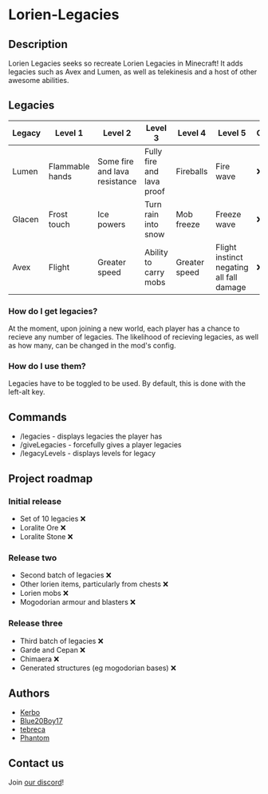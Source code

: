 # Lorien-Legacies

## Description
Lorien Legacies seeks so recreate Lorien Legacies in Minecraft! It adds legacies such as Avex and Lumen, as well as telekinesis and a host of other awesome abilities.

## Legacies
| Legacy | Level 1                   | Level 2                       | Level 3                   | Level 4       | Level 5                                   | Complete |
| ------ | ------------------------- | ----------------------------- | ------------------------  | ------------- | ----------------------------------------- | -------- |
| Lumen  | Flammable hands           | Some fire and lava resistance | Fully fire and lava proof | Fireballs     | Fire wave                                 | ❌       |
| Glacen | Frost touch               | Ice powers                    | Turn rain into snow       | Mob freeze    | Freeze wave                               | ❌       |
| Avex   | Flight                    | Greater speed                 | Ability to carry mobs     |  Greater speed | Flight instinct negating all fall damage  | ❌       |

### How do I get legacies?
At the moment, upon joining a new world, each player has a chance to recieve any number of legacies. The likelihood of recieving legacies, as well as how many, can be changed in the mod's config.

### How do I use them?
Legacies have to be toggled to be used. By default, this is done with the left-alt key.

## Commands
* /legacies - displays legacies the player has
* /giveLegacies - forcefully gives a player legacies
* /legacyLevels <legacy> - displays levels for legacy

## Project roadmap

### Initial release
* Set of 10 legacies ❌
* Loralite Ore ❌
* Loralite Stone ❌

### Release two
* Second batch of legacies ❌
* Other lorien items, particularly from chests ❌
* Lorien mobs ❌
* Mogodorian armour and blasters ❌

### Release three
* Third batch of legacies ❌
* Garde and Cepan ❌
* Chimaera ❌
* Generated structures (eg mogodorian bases) ❌

## Authors
* [Kerbo](https://github.com/Kerbo)
* [Blue20Boy17](https://github.com/Blue20Boy17)
* [tebreca](https://github.com/Tebreca)
* [Phantom](https://github.com/PhantomTheDev)

## Contact us
Join [our discord](https://discord.gg/rADuzGsGdY)!
